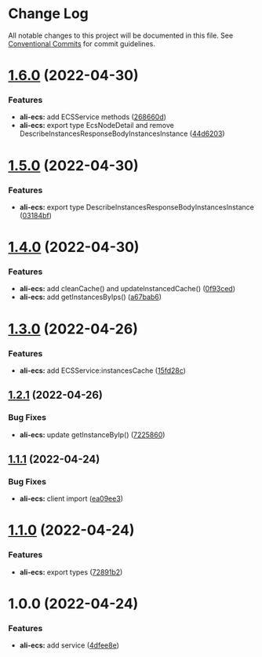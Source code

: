 # Change Log

All notable changes to this project will be documented in this file.
See [Conventional Commits](https://conventionalcommits.org) for commit guidelines.

# [1.6.0](https://github.com/waitingsong/yuntools/compare/v1.5.0...v1.6.0) (2022-04-30)


### Features

* **ali-ecs:** add ECSService methods ([268660d](https://github.com/waitingsong/yuntools/commit/268660da3703210a0127d4de7e768f2e8665f87a))
* **ali-ecs:** export type EcsNodeDetail and remove DescribeInstancesResponseBodyInstancesInstance ([44d6203](https://github.com/waitingsong/yuntools/commit/44d62033d2986e2184f19e31b22a2048f0e9101a))





# [1.5.0](https://github.com/waitingsong/yuntools/compare/v1.4.0...v1.5.0) (2022-04-30)


### Features

* **ali-ecs:** export type DescribeInstancesResponseBodyInstancesInstance ([03184bf](https://github.com/waitingsong/yuntools/commit/03184bfbc8bce47fda6fabad8876f3e2b37c70ab))





# [1.4.0](https://github.com/waitingsong/yuntools/compare/v1.3.0...v1.4.0) (2022-04-30)


### Features

* **ali-ecs:** add cleanCache() and updateInstancedCache() ([0f93ced](https://github.com/waitingsong/yuntools/commit/0f93cedbf2d20e1441689480f78a0698e50c0947))
* **ali-ecs:** add getInstancesByIps() ([a67bab6](https://github.com/waitingsong/yuntools/commit/a67bab66608ee2158ca19f67890aa470ad87a10b))





# [1.3.0](https://github.com/waitingsong/yuntools/compare/v1.2.1...v1.3.0) (2022-04-26)


### Features

* **ali-ecs:** add ECSService:instancesCache ([15fd28c](https://github.com/waitingsong/yuntools/commit/15fd28c56157451d5b6552c248efcfca150e6b09))





## [1.2.1](https://github.com/waitingsong/yuntools/compare/v1.2.0...v1.2.1) (2022-04-26)


### Bug Fixes

* **ali-ecs:** update getInstanceByIp() ([7225860](https://github.com/waitingsong/yuntools/commit/7225860cf190ad8c0d3c63bf248ad5f0f3af56d3))





## [1.1.1](https://github.com/waitingsong/yuntools/compare/v1.1.0...v1.1.1) (2022-04-24)


### Bug Fixes

* **ali-ecs:** client import ([ea09ee3](https://github.com/waitingsong/yuntools/commit/ea09ee3b11baabe68aeb46a90569e0e6af41e3dd))





# [1.1.0](https://github.com/waitingsong/yuntools/compare/v1.0.0...v1.1.0) (2022-04-24)


### Features

* **ali-ecs:** export types ([72891b2](https://github.com/waitingsong/yuntools/commit/72891b29a466b015cfdf6d752ef2811bdec33172))





# 1.0.0 (2022-04-24)


### Features

* **ali-ecs:** add service ([4dfee8e](https://github.com/waitingsong/yuntools/commit/4dfee8e7f7f8e259e3e9656395c8ca7252c8bf69))

